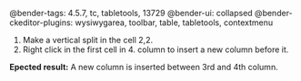 @bender-tags: 4.5.7, tc, tabletools, 13729
@bender-ui: collapsed
@bender-ckeditor-plugins: wysiwygarea, toolbar, table, tabletools, contextmenu

1. Make a vertical split in the cell 2,2.
2. Right click in the first cell in 4. column to insert a new column before it.

**Epected result:** A new column is inserted between 3rd and 4th column.
